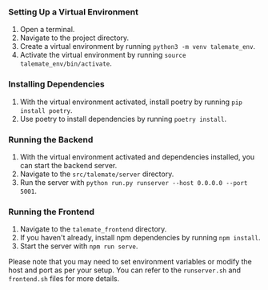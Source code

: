 ### Setting Up a Virtual Environment

1. Open a terminal.
2. Navigate to the project directory.
3. Create a virtual environment by running `python3 -m venv talemate_env`.
4. Activate the virtual environment by running `source talemate_env/bin/activate`.

### Installing Dependencies

1. With the virtual environment activated, install poetry by running `pip install poetry`.
2. Use poetry to install dependencies by running `poetry install`.

### Running the Backend

1. With the virtual environment activated and dependencies installed, you can start the backend server.
2. Navigate to the `src/talemate/server` directory.
3. Run the server with `python run.py runserver --host 0.0.0.0 --port 5001`.

### Running the Frontend

1. Navigate to the `talemate_frontend` directory.
2. If you haven't already, install npm dependencies by running `npm install`.
3. Start the server with `npm run serve`.

Please note that you may need to set environment variables or modify the host and port as per your setup. You can refer to the `runserver.sh` and `frontend.sh` files for more details.